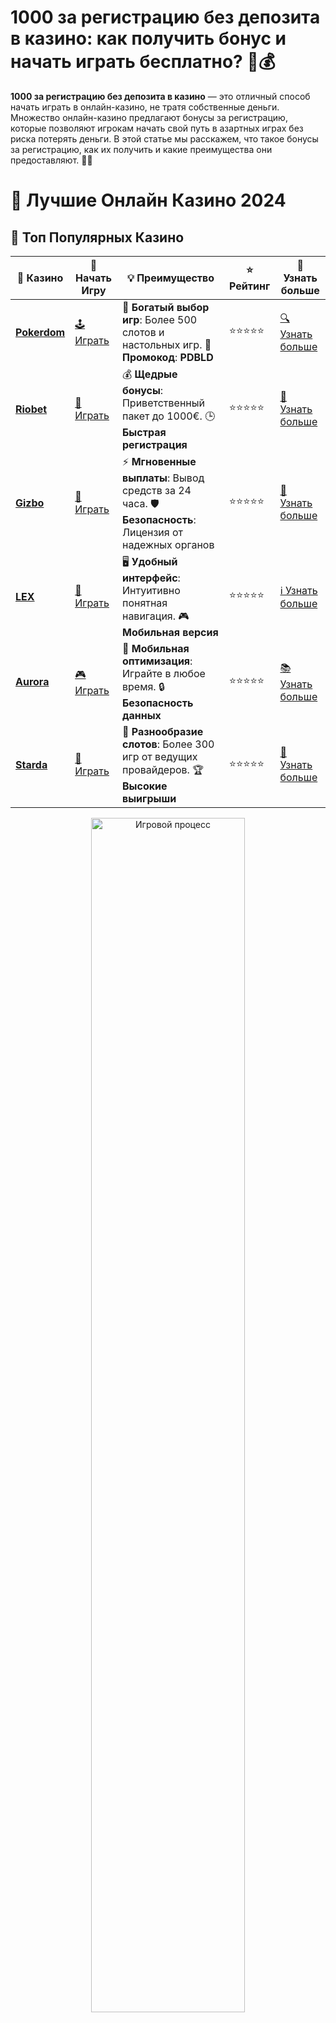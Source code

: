 # 1000 за регистрацию без депозита в казино: как получить бонус и начать играть бесплатно? 🎁💰

**1000 за регистрацию без депозита в казино** — это отличный способ начать играть в онлайн-казино, не тратя собственные деньги. Множество онлайн-казино предлагают бонусы за регистрацию, которые позволяют игрокам начать свой путь в азартных играх без риска потерять деньги. В этой статье мы расскажем, что такое бонусы за регистрацию, как их получить и какие преимущества они предоставляют. 🎰✨

# 🎰 Лучшие Онлайн Казино 2024

## 🌟 Топ Популярных Казино

| 🎲 **Казино** | 🔗 **Начать Игру** | 💡 **Преимущество** | ⭐ **Рейтинг** | 🔗 **Узнать больше** |
|--------------|---------------------|---------------------|----------------|----------------------|
| [**Pokerdom**](https://brandplay.link/4k77v2yx) | [🕹️ Играть](https://brandplay.link/4k77v2yx) | 🎉 **Богатый выбор игр**: Более 500 слотов и настольных игр. 🎁 **Промокод**: **PDBLD** | ⭐⭐⭐⭐⭐ | [🔍 Узнать больше](https://brandplay.link/4k77v2yx) |
| [**Riobet**](https://brandplay.link/7xBLTPyj) | [🎰 Играть](https://brandplay.link/7xBLTPyj) | 💰 **Щедрые бонусы**: Приветственный пакет до 1000€. 🕒 **Быстрая регистрация** | ⭐⭐⭐⭐⭐ | [📖 Узнать больше](https://brandplay.link/7xBLTPyj) |
| [**Gizbo**](https://brandplay.link/bprXw4YV) | [🎲 Играть](https://brandplay.link/bprXw4YV) | ⚡ **Мгновенные выплаты**: Вывод средств за 24 часа. 🛡️ **Безопасность**: Лицензия от надежных органов | ⭐⭐⭐⭐⭐ | [📝 Узнать больше](https://brandplay.link/bprXw4YV) |
| [**LEX**](https://brandplay.link/zW4hdDFV) | [🤑 Играть](https://brandplay.link/zW4hdDFV) | 🖥️ **Удобный интерфейс**: Интуитивно понятная навигация. 🎮 **Мобильная версия** | ⭐⭐⭐⭐⭐ | [ℹ️ Узнать больше](https://brandplay.link/zW4hdDFV) |
| [**Aurora**](https://10trafic-stat2.com/click/668546556bcc6313411604bd/6766/13032/subaccount) | [🎮 Играть](https://10trafic-stat2.com/click/668546556bcc6313411604bd/6766/13032/subaccount) | 📱 **Мобильная оптимизация**: Играйте в любое время. 🔒 **Безопасность данных** | ⭐⭐⭐⭐⭐ | [📚 Узнать больше](https://10trafic-stat2.com/click/668546556bcc6313411604bd/6766/13032/subaccount) |
| [**Starda**](https://brandplay.link/fB7xwRFL) | [🎯 Играть](https://brandplay.link/fB7xwRFL) | 🎰 **Разнообразие слотов**: Более 300 игр от ведущих провайдеров. 🏆 **Высокие выигрыши** | ⭐⭐⭐⭐⭐ | [🔎 Узнать больше](https://brandplay.link/fB7xwRFL) |

<div align="center">
    <img src="https://i.pinimg.com/originals/87/9e/b9/879eb9354dd0699582408b68f2e253b2.gif" alt="Игровой процесс" width="70%">
</div>

## 💎 Лучшие Бонусы и Акции

| 🎲 **Казино** | 🔗 **Начать Игру** | 💡 **Преимущество** | ⭐ **Рейтинг** | 🔗 **Узнать больше** |
|--------------|---------------------|---------------------|----------------|----------------------|
| [**Kometa**](https://brandplay.link/8ZymQJV8) | [🎰 Играть](https://brandplay.link/8ZymQJV8) | 🎁 **Эксклюзивные бонусы**: Регулярные акции и промо. 🔄 **Программы лояльности** | ⭐⭐⭐⭐☆ | [🔍 Узнать больше](https://brandplay.link/8ZymQJV8) |
| [**R7**](https://brandplay.link/bMd3Yjsw) | [🕹️ Играть](https://brandplay.link/bMd3Yjsw) | 🕒 **Круглосуточная поддержка**: Всегда на связи. 💸 **Высокие лимиты** | ⭐⭐⭐⭐☆ | [📖 Узнать больше](https://brandplay.link/bMd3Yjsw) |
| [**7K**](https://brandplay.link/BvQyFShp) | [🎲 Играть](https://brandplay.link/BvQyFShp) | 🌟 **Эксклюзивные бонусы**: Только для VIP игроков. 🎉 **Сезонные акции** | ⭐⭐⭐⭐☆ | [📝 Узнать больше](https://brandplay.link/BvQyFShp) |
| [**Kent**](https://brandplay.link/Fv2WP3js) | [🤑 Играть](https://brandplay.link/Fv2WP3js) | 📈 **Высокий RTP**: Более 98%. 💼 **Профессиональная поддержка** | ⭐⭐⭐⭐☆ | [ℹ️ Узнать больше](https://brandplay.link/Fv2WP3js) |
| [**1Xslots**](https://brandplay.link/hSB1khtr) | [🎮 Играть](https://brandplay.link/hSB1khtr) | 🎉 **Множество акций**: Еженедельные бонусы и турниры. 🛡️ **Безопасность** | ⭐⭐⭐⭐☆ | [📚 Узнать больше](https://brandplay.link/hSB1khtr) |
| [**Gama**](https://brandplay.link/j6NMKsDz) | [🎯 Играть](https://brandplay.link/j6NMKsDz) | 🔍 **Интуитивный интерфейс**: Легкость использования. 🏅 **Престижные турниры** | ⭐⭐⭐⭐☆ | [🔎 Узнать больше](https://brandplay.link/j6NMKsDz) |

<div align="center">
    <img src="https://i.pinimg.com/originals/87/9e/b9/879eb9354dd0699582408b68f2e253b2.gif" alt="Игровой процесс" width="70%">
</div>

## 🚀 Быстрые Выигрыши и Поддержка

| 🎲 **Казино** | 🔗 **Начать Игру** | 💡 **Преимущество** | ⭐ **Рейтинг** | 🔗 **Узнать больше** |
|--------------|---------------------|---------------------|----------------|----------------------|
| [**Onion**](https://brandplay.link/zBGRVpQ9) | [🎰 Играть](https://brandplay.link/zBGRVpQ9) | 🤑 **Низкие ставки**: Идеально для начинающих. 🔄 **Быстрые выводы** | ⭐⭐⭐⭐☆ | [🔍 Узнать больше](https://brandplay.link/zBGRVpQ9) |
| [**Чемпион**](https://temon-gter.cfd/go/lRq?p80412p304504pcc44t17455) | [🕹️ Играть](https://temon-gter.cfd/go/lRq?p80412p304504pcc44t17455) | 🏅 **Лояльная программа**: Награды за активность. 🎁 **Ежемесячные бонусы** | ⭐⭐⭐⭐☆ | [📖 Узнать больше](https://temon-gter.cfd/go/lRq?p80412p304504pcc44t17455) |
| [**Vavada**](https://vavadapartner.pro/?promo=ea5c9275-6854-4505-94fc-95ab18221945-linkb2) | [🎲 Играть](https://vavadapartner.pro/?promo=ea5c9275-6854-4505-94fc-95ab18221945-linkb2) | 🚀 **Быстрая регистрация**: Начните играть мгновенно. 🔐 **Безопасные транзакции** | ⭐⭐⭐⭐☆ | [📝 Узнать больше](https://vavadapartner.pro/?promo=ea5c9275-6854-4505-94fc-95ab18221945-linkb2) |
| [**Friends**](https://gofriends.kim/linkb2) | [🤑 Играть](https://gofriends.kim/linkb2) | 🤝 **Социальные игры**: Играйте с друзьями. 🌐 **Мультиплатформенность** | ⭐⭐⭐⭐☆ | [ℹ️ Узнать больше](https://gofriends.kim/linkb2) |
| [**1WIN**](https://brandplay.link/smXVpBbG) | [🎮 Играть](https://brandplay.link/smXVpBbG) | 🏆 **Турниры с большими призами**: Присоединяйтесь к состязаниям. 🎯 **Акции каждый день** | ⭐⭐⭐⭐⭐ | [🔍 Узнать больше](https://brandplay.link/smXVpBbG) |
| [**Drip**](https://drp-ircp01.com/c07e6a3db) | [🎯 Играть](https://drp-ircp01.com/c07e6a3db) | 🌐 **Инновационные игры**: Новейшие игровые технологии. 🛡️ **Высокая безопасность** | ⭐⭐⭐⭐☆ | [🔎 Узнать больше](https://drp-ircp01.com/c07e6a3db) |

✨ **Выбирайте лучшее казино для себя и наслаждайтесь игрой! Удачи!** ✨

![1000 за регистрацию без депозита](https://i.pinimg.com/originals/a9/29/6e/a9296ea1cf6a7c20a985e593451f0323.png)

<div align="center">
    <img src="https://i.pinimg.com/originals/87/9e/b9/879eb9354dd0699582408b68f2e253b2.gif" alt="1000 за регистрацию без депозита" width="70%">
</div>

---

### Что такое бонус в размере **1000 за регистрацию без депозита**? 🎉

**1000 за регистрацию без депозита** — это промоакция, предложенная многими онлайн-казино, которая позволяет новым игрокам получить бонус в размере 1000 рублей или аналогичную сумму в другой валюте просто за создание аккаунта. Этот бонус предоставляется без необходимости вносить депозиты, что дает возможность бесплатно начать играть в слоты, рулетку или другие азартные игры.

- **Как работает бонус за регистрацию**: Чтобы получить бонус, нужно просто зарегистрироваться на платформе онлайн-казино и подтвердить свою учетную запись. Обычно достаточно ввести свои данные и согласиться с условиями.
- **Безопасность**: Такие бонусы доступны только в лицензированных и проверенных казино, что гарантирует безопасность ваших данных и средств.

---

### Преимущества **1000 за регистрацию без депозита** 💥

1. **Без рисков** 🛡️  
   Это один из самых безопасных способов начать играть, поскольку вы не рискуете своими деньгами. Бонус дается без необходимости пополнения счета, и все, что вам нужно сделать — это зарегистрироваться.

2. **Шанс испытать различные игры** 🎲  
   Получив бонус, вы можете попробовать различные игры казино: слоты, настольные игры, рулетку, баккару и другие. Это позволяет не только развлечься, но и понять, какие игры вам нравятся больше всего.

3. **Реальные выигрыши** 💸  
   Многие онлайн-казино позволяют вывести выигранные средства после выполнения условий по ставкам, что позволяет вам не только играть бесплатно, но и выигрывать настоящие деньги.

4. **Простота получения** ✨  
   Получить бонус за регистрацию легко и быстро. Обычно, нужно просто создать аккаунт, подтвердить email и в некоторых случаях пройти процедуру верификации.

---

### Как получить **1000 за регистрацию без депозита**? 📝

1. **Выберите надежное казино** 💻  
   Важно выбрать лицензированное онлайн-казино, которое предлагает этот бонус. Прочитайте отзывы о казино, чтобы убедиться в его репутации и безопасности.

2. **Зарегистрируйтесь на платформе** 🖊️  
   Перейдите на сайт выбранного казино и создайте учетную запись. Обычно для этого нужно указать свой email, придумать логин и пароль, а также согласиться с условиями.

3. **Подтвердите свою учетную запись** 📧  
   После регистрации вам, как правило, нужно будет подтвердить свой email, пройдя по ссылке, отправленной на вашу почту. В некоторых случаях может потребоваться пройти верификацию личности.

4. **Получите бонус** 🎁  
   После подтверждения вашей учетной записи бонус будет зачислен на ваш счет. В зависимости от казино, сумма может быть предоставлена в виде фриспинов или наличных.

5. **Выполните условия отыгрыша** 🔁  
   Убедитесь, что вы выполнили все условия отыгрыша бонуса. Это может быть определенная сумма ставок или количество игр. После выполнения условий вы сможете вывести выигранные средства.

---

### Особенности бонуса **1000 за регистрацию без депозита** 🏆

1. **Условия отыгрыша** 🔄  
   Важно обратить внимание на условия отыгрыша бонуса. Обычно нужно будет поставить сумму бонуса несколько раз, прежде чем можно будет вывести деньги. Убедитесь, что понимаете эти условия.

2. **Ограничения по времени** ⏳  
   Бонусы за регистрацию часто имеют срок действия. Важно использовать бонус в течение определенного времени, чтобы не потерять его.

3. **Типы бонусов** 💵  
   Некоторые казино предоставляют бонус в виде фриспинов, которые можно использовать на конкретных слотах. В других случаях это может быть наличный бонус, который можно использовать на различных играх.

4. **Минимальные и максимальные ставки** 💡  
   При отыгрыше бонуса обычно есть ограничения на минимальные и максимальные ставки. Убедитесь, что придерживаетесь этих ограничений, чтобы не нарушить условия бонуса.

---

### Советы по использованию бонуса **1000 за регистрацию без депозита** 🧠

1. **Читайте условия бонуса** 📖  
   Прежде чем начать играть, внимательно прочитайте все условия бонуса. Обратите внимание на требования по ставкам, срокам действия и типы игр, на которые можно потратить бонус.

2. **Используйте бонус на игры с высокой волатильностью** 🎰  
   Если вам повезет, вы можете выиграть большие суммы на играх с высокой волатильностью. Такие игры обычно предлагают более крупные выигрыши, но и риски тоже высоки.

3. **Не забывайте о лимитах вывода** 💳  
   Многие казино устанавливают лимиты на вывод средств с бонусных счетов. Убедитесь, что вы знакомы с этими лимитами и не нарушаете правила.

4. **Играйте ответственно** 🎮  
   Даже если вы играете на бонусные средства, всегда следите за своим временем и деньгами. Азартные игры — это развлечение, и важно не увлекаться.

---

### Заключение 🎉

**1000 за регистрацию без депозита** — это отличная возможность для начинающих игроков попробовать свои силы в онлайн-казино без риска потерять деньги. Вы получаете шанс играть на виртуальные кредиты, испытывать удачу и даже выигрывать реальные деньги. Главное — выбрать надежное казино, внимательно прочитать условия бонуса и наслаждаться игрой! 🎯

💬 **Не упустите шанс — зарегистрируйтесь и получите свой бонус уже сегодня!**
